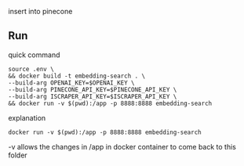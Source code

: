 insert into pinecone

## Run

quick command

```
source .env \
&& docker build -t embedding-search . \
--build-arg OPENAI_KEY=$OPENAI_KEY \
--build-arg PINECONE_API_KEY=$PINECONE_API_KEY \
--build-arg ISCRAPER_API_KEY=$ISCRAPER_API_KEY \
&& docker run -v $(pwd):/app -p 8888:8888 embedding-search
```

explanation

```
docker run -v $(pwd):/app -p 8888:8888 embedding-search
```

-v allows the changes in /app in docker container to come back to this folder
